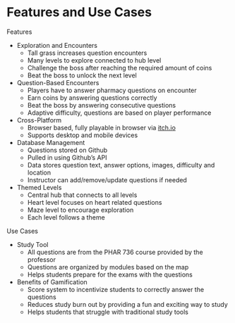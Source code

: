 # Features and Use Cases

Features

* Exploration and Encounters  
  * Tall grass increases question encounters  
  * Many levels to explore connected to hub level  
  * Challenge the boss after reaching the required amount of coins  
  * Beat the boss to unlock the next level  
* Question-Based Encounters  
  * Players have to answer pharmacy questions on encounter  
  * Earn coins by answering questions correctly  
  * Beat the boss by answering consecutive questions  
  * Adaptive difficulty, questions are based on player performance  
* Cross-Platform  
  * Browser based, fully playable in browser via [itch.io](http://itch.io)  
  * Supports desktop and mobile devices  
* Database Management  
  * Questions stored on Github  
  * Pulled in using Github’s API  
  * Data stores question text, answer options, images, difficulty and location  
  * Instructor can add/remove/update questions if needed  
* Themed Levels  
  * Central hub that connects to all levels  
  * Heart level focuses on heart related questions  
  * Maze level to encourage exploration  
  * Each level follows a theme

Use Cases

* Study Tool  
  * All questions are from the PHAR 736 course provided by the professor  
  * Questions are organized by modules based on the map  
  * Helps students prepare for the exams with the questions  
* Benefits of Gamification  
  * Score system to incentivize students to correctly answer the questions  
  * Reduces study burn out by providing a fun and exciting way to study  
  * Helps students that struggle with traditional study tools

